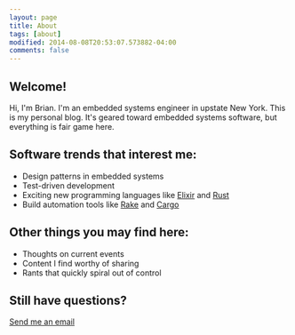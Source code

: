 ```yaml
---
layout: page
title: About
tags: [about]
modified: 2014-08-08T20:53:07.573882-04:00
comments: false
---
```


## Welcome!
Hi, I'm Brian. I'm an embedded systems engineer in upstate New York. This is my personal blog. It's geared toward embedded systems software, but everything is fair game here.

## Software trends that interest me:
* Design patterns in embedded systems
* Test-driven development
* Exciting new programming languages like [Elixir](http://elixir-lang.org/) and [Rust](https://www.rust-lang.org/)
* Build automation tools like [Rake](http://rake.rubyforge.org/) and [Cargo](https://crates.io/)

## Other things you may find here:
* Thoughts on current events
* Content I find worthy of sharing
* Rants that quickly spiral out of control

## Still have questions?
<a markdown="0" href="mailto:{{ site.owner.email }}" class="btn btn-info">Send me an email</a>
